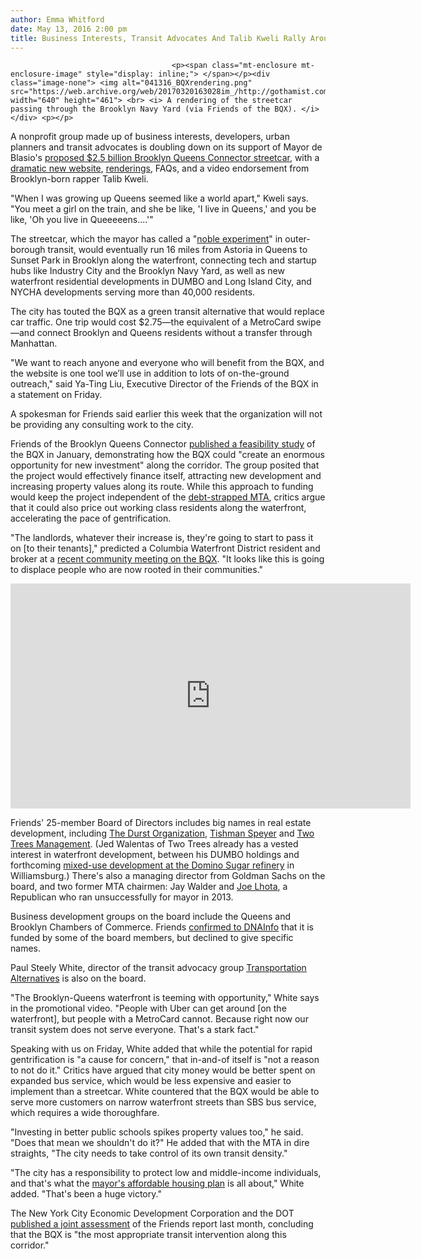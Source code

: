 ```yaml
---
author: Emma Whitford
date: May 13, 2016 2:00 pm
title: Business Interests, Transit Advocates And Talib Kweli Rally Around The BQX 
---
```


	
										<p><span class="mt-enclosure mt-enclosure-image" style="display: inline;"> </span></p><div class="image-none"> <img alt="041316_BQXrendering.png" src="https://web.archive.org/web/20170320163028im_/http://gothamist.com/attachments/nyc_ewhitford/041316_BQXrendering.png" width="640" height="461"> <br> <i> A rendering of the streetcar passing through the Brooklyn Navy Yard (via Friends of the BQX). </i></div> <p></p>

<p>A nonprofit group made up of business interests, developers, urban planners and transit advocates is doubling down on its support of Mayor de Blasio&apos;s <a href="https://web.archive.org/web/20170320163028/http://gothamist.com/2016/02/04/streetcar_named_de_blasio.php#photo-1">proposed $2.5 billion Brooklyn Queens Connector streetcar</a>, with a <a href="https://web.archive.org/web/20170320163028/http://www.bqx.nyc/">dramatic new website</a>, <a href="https://web.archive.org/web/20170320163028/http://www.bqx.nyc/#gallery">renderings</a>, FAQs, and a video endorsement from Brooklyn-born rapper Talib Kweli. </p>

<p>&quot;When I was growing up Queens seemed like a world apart,&quot; Kweli says. &quot;You meet a girl on the train, and she be like, &apos;I live in Queens,&apos; and you be like, &apos;Oh you live in Queeeeens....&apos;&quot;  </p>

<p>The streetcar, which the mayor has called a &quot;<a href="https://web.archive.org/web/20170320163028/http://gothamist.com/2016/02/16/it_worked_for_north_haverbrook.php">noble experiment</a>&quot; in outer-borough transit, would eventually run 16 miles from Astoria in Queens to Sunset Park in Brooklyn along the waterfront, connecting tech and startup hubs like Industry City and the Brooklyn Navy Yard, as well as new waterfront residential developments in DUMBO and Long Island City, and NYCHA developments serving more than 40,000 residents. </p>

<p>The city has touted the BQX as a green transit alternative that would replace car traffic. One trip would cost $2.75&#x2014;the equivalent of a MetroCard swipe&#x2014;and connect Brooklyn and Queens residents without a transfer through Manhattan.</p>

<p>&quot;We want to reach anyone and everyone who will benefit from the BQX, and the website is one tool we&#x2019;ll use in addition to lots of on-the-ground outreach,&quot; said Ya-Ting Liu, Executive Director of the Friends of the BQX in a statement on Friday. </p>

<p>A spokesman for Friends said earlier this week that the organization will not be providing any consulting work to the city.</p>

<p>Friends of the Brooklyn Queens Connector <a href="https://web.archive.org/web/20170320163028/http://gothamist.com/2016/01/06/brooklyn_queens_connector.php">published a feasibility study</a> of the BQX in January, demonstrating how the BQX could &quot;create an enormous opportunity for new investment&quot; along the corridor. The group posited that the project would effectively finance itself, attracting new development and increasing property values along its route. While this approach to funding would keep the project independent of the <a href="https://web.archive.org/web/20170320163028/http://gothamist.com/2016/03/02/mta_budget.php">debt-strapped MTA</a>, critics argue that it could also price out working class residents along the waterfront, accelerating the pace of gentrification. </p>

<p>&quot;The landlords, whatever their increase is, they&apos;re going to start to pass it on [to their tenants],&quot; predicted a Columbia Waterfront District resident and broker at a <a href="https://web.archive.org/web/20170320163028/http://gothamist.com/2016/05/10/astoria_residents_push_back_against.php">recent community meeting on the BQX</a>. &quot;It looks like this is going to displace people who are now rooted in their communities.&quot;</p>

<p><iframe width="640" height="360" src="https://web.archive.org/web/20170320163028if_/https://www.youtube.com/embed/22XH4-nNjlA?rel=0" frameborder="0" allowfullscreen></iframe></p>

<p>Friends&apos; 25-member Board of Directors includes big names in real estate development,  including <a href="https://web.archive.org/web/20170320163028/http://www.durst.org/">The Durst Organization</a>, <a href="https://web.archive.org/web/20170320163028/http://www.tishmanspeyer.com/">Tishman Speyer</a> and <a href="https://web.archive.org/web/20170320163028/http://twotreesny.com/">Two Trees Management</a>. (Jed Walentas of Two Trees already has a vested interest in waterfront development, between his DUMBO holdings and forthcoming <a href="https://web.archive.org/web/20170320163028/http://gothamist.com/2014/03/04/de_blasio_eats_rich.php">mixed-use development at the Domino Sugar refinery</a> in Williamsburg.) There&apos;s also a managing director from Goldman Sachs on the board, and two former MTA chairmen: Jay Walder and <a href="https://web.archive.org/web/20170320163028/http://gothamist.com/2013/10/03/bill_de_blasio_has_crazy_50-point_l.php">Joe Lhota</a>, a Republican who ran unsuccessfully for mayor in 2013. </p>

<p>Business development groups on the board include the Queens and Brooklyn Chambers of Commerce. Friends <a href="https://web.archive.org/web/20170320163028/https://www.dnainfo.com/new-york/20160512/astoria/brooklyn-queens-streetcar-advocate-group-releases-board-of-directors-list">confirmed to DNAInfo</a> that it is funded by some of the board members, but declined to give specific names. </p>

<p>Paul Steely White, director of the transit advocacy group <a href="https://web.archive.org/web/20170320163028/https://www.transalt.org/">Transportation Alternatives</a> is also on the board. </p>

<p>&quot;The Brooklyn-Queens waterfront is teeming with opportunity,&quot; White says in the promotional video. &quot;People with Uber can get around [on the waterfront], but people with a MetroCard cannot. Because right now our transit system does not serve everyone. That&apos;s a stark fact.&quot; </p>

<p>Speaking with us on Friday, White added that while the potential for rapid gentrification is &quot;a cause for concern,&quot; that in-and-of itself is &quot;not a reason to not do it.&quot; Critics have argued that city money would be better spent on expanded bus service, which would be less expensive and easier to implement than a streetcar. White countered that the BQX would be able to serve more customers on narrow waterfront streets than SBS bus service, which requires a wide thoroughfare. </p>

<p>&quot;Investing in better public schools spikes property values too,&quot; he said. &quot;Does that mean we shouldn&apos;t do it?&quot; He added that with the MTA in dire straights, &quot;The city needs to take control of its own transit density.&quot; </p>

<p>&quot;The city has a responsibility to protect low and middle-income individuals, and that&apos;s what the <a href="https://web.archive.org/web/20170320163028/http://gothamist.com/2015/12/18/de_blasio_zoning_affordable.php">mayor&apos;s affordable housing plan</a> is all about,&quot; White added. &quot;That&apos;s been a huge victory.&quot; </p>

<p>The New York City Economic Development Corporation and the DOT <a href="https://web.archive.org/web/20170320163028/http://gothamist.com/2016/04/25/streetcar_great_city_finds.php">published a joint assessment</a> of the Friends report last month, concluding that the BQX is &quot;the most appropriate transit intervention along this corridor.&quot;</p>					
										
									
				